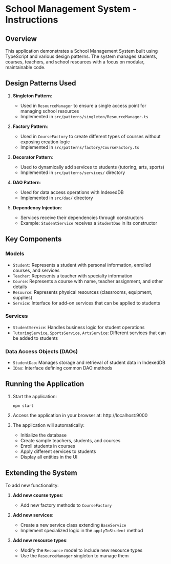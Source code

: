 # School Management System - Instructions

## Overview

This application demonstrates a School Management System built using TypeScript and various design patterns. The system manages students, courses, teachers, and school resources with a focus on modular, maintainable code.

## Design Patterns Used

1. **Singleton Pattern**: 
   - Used in `ResourceManager` to ensure a single access point for managing school resources
   - Implemented in `src/patterns/singleton/ResourceManager.ts`

2. **Factory Pattern**:
   - Used in `CourseFactory` to create different types of courses without exposing creation logic
   - Implemented in `src/patterns/factory/CourseFactory.ts`

3. **Decorator Pattern**:
   - Used to dynamically add services to students (tutoring, arts, sports)
   - Implemented in `src/patterns/services/` directory

4. **DAO Pattern**:
   - Used for data access operations with IndexedDB
   - Implemented in `src/dao/` directory

5. **Dependency Injection**:
   - Services receive their dependencies through constructors
   - Example: `StudentService` receives a `StudentDao` in its constructor

## Key Components

### Models
- `Student`: Represents a student with personal information, enrolled courses, and services
- `Teacher`: Represents a teacher with specialty information
- `Course`: Represents a course with name, teacher assignment, and other details
- `Resource`: Represents physical resources (classrooms, equipment, supplies)
- `Service`: Interface for add-on services that can be applied to students

### Services
- `StudentService`: Handles business logic for student operations
- `TutoringService`, `SportsService`, `ArtsService`: Different services that can be added to students

### Data Access Objects (DAOs)
- `StudentDao`: Manages storage and retrieval of student data in IndexedDB
- `IDao`: Interface defining common DAO methods

## Running the Application

1. Start the application:
   ```
   npm start
   ```

2. Access the application in your browser at: http://localhost:9000

3. The application will automatically:
   - Initialize the database
   - Create sample teachers, students, and courses
   - Enroll students in courses
   - Apply different services to students
   - Display all entities in the UI

## Extending the System

To add new functionality:

1. **Add new course types**:
   - Add new factory methods to `CourseFactory`

2. **Add new services**:
   - Create a new service class extending `BaseService`
   - Implement specialized logic in the `applyToStudent` method

3. **Add new resource types**:
   - Modify the `Resource` model to include new resource types
   - Use the `ResourceManager` singleton to manage them 